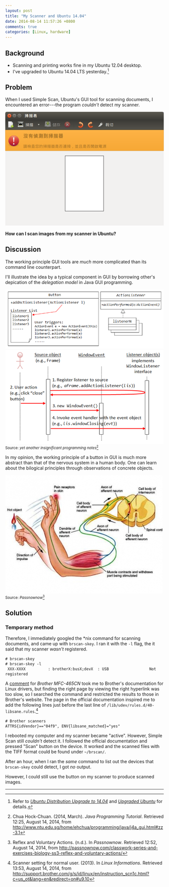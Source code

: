 ```yaml
---
layout: post
title: "My Scanner and Ubuntu 14.04"
date: 2014-08-14 11:57:26 +0800
comments: true
categories: [Linux, hardware]
---
```


Background
---

- Scanning and printing works fine in my Ubuntu 12.04 desktop.
- I've upgraded to Ubuntu 14.04 LTS yesterday.[^1]

Problem
---

When I used Simple Scan, Ubuntu's GUI tool for scanning documents, I
encountered an error---the program *couldn't* detect my scanner.

![Simple Scan didn't detect my scanner][ecscan]

**How can I scan images from my scanner in Ubuntu?**

<!-- more -->

Discussion
---

The working principle GUI tools are *much* more complicated than its
command line counterpart.

I'll illustrate the idea by a typical component in GUI by borrowing
other's depication of the *delegation model* in Java GUI programming.

![Java GUI button and listener][DelMod1]  
![Java GUI delegation model][DelMod2]  
<small>Source: *yet another insignificant programming
notes*[^img_src]</small>

In my opinion, the working principle of a button in GUI is much more
abstract than that of the nervous system in a human body.  One can
learn about the bilogical principles through observations of concrete
objects.

![Human nervous system][bio]  
<small>Source: *Passnownow*[^img_src2]</small>

Solution
---

### Temporary method

Therefore, I immediately googled the \*nix command for scanning
documents, and came up with `brscan-skey`.  I ran it with the `-l`
flag, the it said that my scanner *wasn't* registered.

<pre class="cli"><code class="UBMono"># brscan-skey
# brscan-skey -l
 XXX-XXXX          : brotherX:busX;devX  : USB                  <span class="err">Not registered</span>
</code></pre>

A [comment][forum_post] for *Brother MFC-465CN* took me to Brother's
documentation for Linux drivers, but finding the right page by viewing
the right hyperlink was too slow, so I searched the command and
restricted the results to those in Brother's website.  The page in the
official documentation inspired me to add the following lines just
before the last line of `/lib/udev/rules.d/40-libsane.rules`.[^doc]

    # Brother scanners
    ATTRS{idVendor}=="04f9", ENV{libsane_matched}="yes"

I rebooted my computer and my scanner became "active".  However,
Simple Scan still *couldn't* detect it.  I followed the official
documentation and pressed "Scan" button on the device.  It worked and
the scanned files with the TIFF format could be found under
`~/brscan/`.


After an hour, when I ran the *same* command to list out the devices
that `brscan-skey` could detect, I got *no* output.

However, I could still use the button on my scanner to produce scanned
images.

---
[^1]:
    Refer to [*Ubuntu Distribution Upgrade to 14.04*][pp1] and
    [*Upgraded Ubuntu*][pp2] for details.

[pp1]: /blog/2014/08/12/ubuntu-distribution-upgrade-to-14-dot-04/
[pp2]: /blog/2014/08/13/upgraded-ubuntu/
[ecscan]: /images/posts/Ubuntu1404Scan/ecscan.png
[DelMod1]: /images/posts/Ubuntu1404Scan/AWT-ActionListener.png
[DelMod2]: /images/posts/Ubuntu1404Scan/AWT-WindowEventSeqDiagram.png
[^img_src]:
    Chua Hock-Chuan.  (2014, March).  *Java Programming Tutorial*.
    Retrieved 12:25, August 14, 2014, from
    <http://www.ntu.edu.sg/home/ehchua/programming/java/j4a_gui.html#zz-3.1>

[bio]: /images/posts/Ubuntu1404Scan/VoluntaryAction.jpg
[^img_src2]:
    Reflex and Voluntary Actions.  (n.d.).  In *Passnownow*.
    Retrieved 12:52, August 14, 2014, from
    <http://passnownow.com/classwork-series-and-exercises-biology-ss3-reflex-and-voluntary-actions/>

[forum_post]: http://ubuntuforums.org/showthread.php?t=937898&p=11707315#post11707315 "Re: Brother MFC-465CN"
[^doc]:
    Scanner setting for normal user. (2013). In *Linux Informations*.
    Retrieved 13:53, August 14, 2014, from
    <http://support.brother.com/g/s/id/linux/en/instruction_scn1c.html?c=us_ot&lang=en&redirect=on#u9.10>

